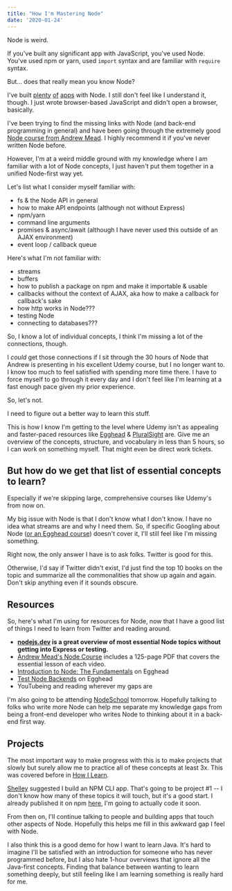 ```yaml
---
title: "How I'm Mastering Node"
date: '2020-01-24'
---
```


Node is weird.

If you've built any significant app with JavaScript, you've used Node. You've used npm or yarn, used `import` syntax and are familiar with `require` syntax.

But... does that really mean you know Node? 

I've built [plenty](https://github.com/rmorabia/timeline) [of](https://github.com/rmorabia/highestscores) [apps](https://github.com/rmorabia/conway) with Node. I still don't feel like I understand it, though. I just wrote browser-based JavaScript and didn't open a browser, basically.

I've been trying to find the missing links with Node (and back-end programming in general) and have been going through the extremely good [Node course from Andrew Mead](https://www.udemy.com/course/the-complete-nodejs-developer-course-2/). I highly recommend it if you've never written Node before.

However, I'm at a weird middle ground with my knowledge where I am familiar with a lot of Node concepts, I just haven't put them together in a unified Node-first way yet.

Let's list what I consider myself familiar with:

- fs & the Node API in general
- how to make API endpoints (although not without Express)
- npm/yarn
- command line arguments
- promises & async/await (although I have never used this outside of an AJAX environment)
- event loop / callback queue

Here's what I'm not familiar with:

- streams
- buffers
- how to publish a package on npm and make it importable & usable
- callbacks without the context of AJAX, aka how to make a callback for callback's sake
- how http works in Node???
- testing Node
- connecting to databases???

So, I know a lot of individual concepts, I think I'm missing a lot of the connections, though.

I _could_ get those connections if I sit through the 30 hours of Node that Andrew is presenting in his excellent Udemy course, but I no longer want to. I know too much to feel satisfied with spending more time there. I have to force myself to go through it every day and I don't feel like I'm learning at a fast enough pace given my prior experience.

So, let's not.

I need to figure out a better way to learn this stuff.

This is how I know I'm getting to the level where Udemy isn't as appealing and faster-paced resources like [Egghead](https://egghead.io) & [PluralSight](https://pluralsight.com) are. Give me an overview of the concepts, structure, and vocabulary in less than 5 hours, so I can work on something myself. That might even be direct work tickets.

## But how do we get that list of essential concepts to learn?

Especially if we're skipping large, comprehensive courses like Udemy's from now on.

My big issue with Node is that I don't know what I don't know. I have no idea what streams are and why I need them. So, if specific Googling about Node ([or an Egghead course](https://egghead.io/courses/introduction-to-node-the-fundamentals)) doesn't cover it, I'll still feel like I'm missing something.

Right now, the only answer I have is to ask folks. Twitter is good for this.

Otherwise, I'd say if Twitter didn't exist, I'd just find the top 10 books on the topic and summarize all the commonalities that show up again and again. Don't skip anything even if it sounds obscure.

## Resources

So, here's what I'm using for resources for Node, now that I have a good list of things I need to learn from Twitter and reading around.

- **[nodejs.dev](https://egghead.io/courses/introduction-to-node-the-fundamentals) is a great overview of most essential Node topics without getting into Express or testing.**
- [Andrew Mead's Node Course](https://www.udemy.com/course/the-complete-nodejs-developer-course-2/) includes a 125-page PDF that covers the essential lesson of each video.
- [Introduction to Node: The Fundamentals](https://egghead.io/courses/introduction-to-node-the-fundamentals) on Egghead
- [Test Node Backends](https://egghead.io/courses/test-node-js-backends) on Egghead
- YouTubeing and reading wherever my gaps are

I'm also going to be attending [NodeSchool](https://nodeschool.io) tomorrow. Hopefully talking to folks who write more Node can help me separate my knowledge gaps from being a front-end developer who writes Node to thinking about it in a back-end first way.

## Projects

The most important way to make progress with this is to make projects that slowly but surely allow me to practice all of these concepts at least 3x. This was covered before in [How I Learn](https://radhika.dev/how-i-learn/).

[Shelley](https://twitter.com/codebytere) suggested I build an NPM CLI app. That's going to be project #1 -- I don't know how many of these topics it will touch, but it's a good start. I already published it on npm [here](https://www.npmjs.com/package/rashee), I'm going to actually code it soon.

From then on, I'll continue talking to people and building apps that touch other aspects of Node. Hopefully this helps me fill in this awkward gap I feel with Node.

I also think this is a good demo for how I want to learn Java. It's hard to imagine I'll be satisfied with an introduction for someone who has never programmed before, but I also hate 1-hour overviews that ignore all the Java-first concepts. Finding that balance between wanting to learn something deeply, but still feeling like I am learning something is really hard for me.
